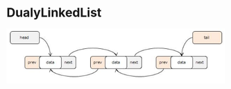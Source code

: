 # DualyLinkedList

![DualyLinkedList](https://github.com/63rabbits/DualyLinkedList/blob/master/DoublyList-0001.jpg?raw=true)
